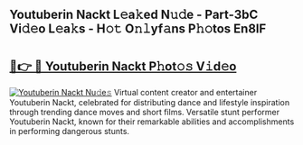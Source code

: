 ## Youtuberin Nackt L𝚎a𝚔ed N𝚞𝚍e - Part-3bC Vi𝚍𝚎o L𝚎a𝚔s - H𝚘𝚝 O𝚗𝚕yf𝚊ns P𝚑𝚘tos En8lF

# <h2><a href="http://kfb7hqc.oniu.top/?m=Youtuberin+Nackt">🔗👉 🔴 Youtuberin Nackt P𝚑ot𝚘𝚜 V𝚒d𝚎o</a></h2>

[![Youtuberin Nackt Nu𝚍e𝚜](https://i.imgur.com/0qMVB7G.gif)](http://kfb7hqc.oniu.top/?m=Youtuberin+Nackt)
Virtual content creator and entertainer Youtuberin Nackt, celebrated for distributing dance and lifestyle inspiration through trending dance moves and short films. Versatile stunt performer Youtuberin Nackt, known for their remarkable abilities and accomplishments in performing dangerous stunts.  
